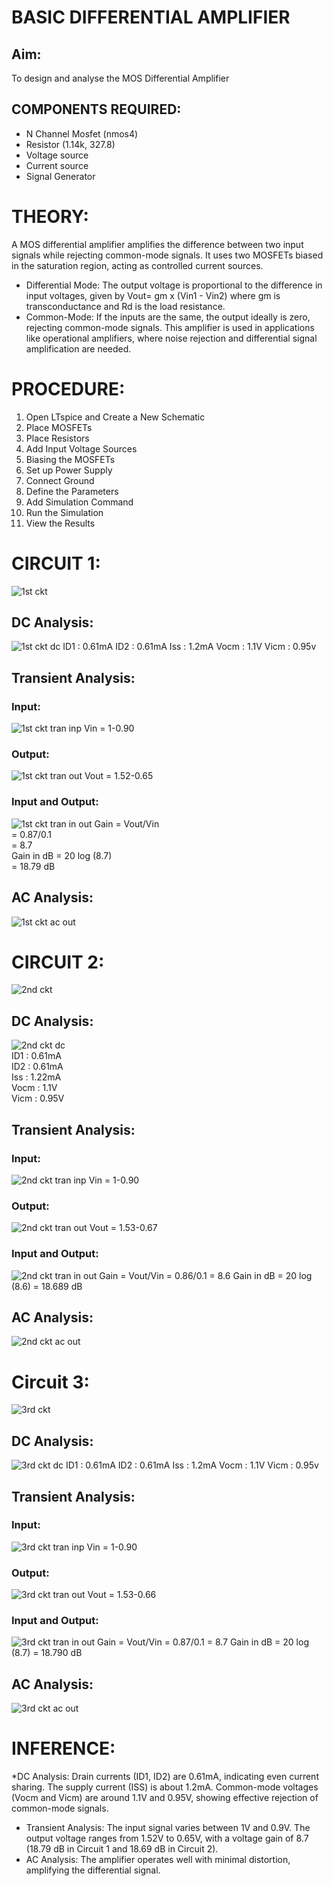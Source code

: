 # BASIC DIFFERENTIAL AMPLIFIER

## Aim:
To design and analyse the MOS Differential Amplifier

## COMPONENTS REQUIRED:
* N Channel Mosfet (nmos4)
* Resistor (1.14k, 327.8)
* Voltage source
* Current source
* Signal Generator

# THEORY:
A MOS differential amplifier amplifies the difference between two input signals while rejecting common-mode signals. It uses two MOSFETs biased in the saturation region, acting as controlled current sources.
* Differential Mode: The output voltage is proportional to the difference in input voltages, given by Vout= gm x (Vin1 - Vin2) where gm is transconductance and Rd is the load resistance.
* Common-Mode: If the inputs are the same, the output ideally is zero, rejecting common-mode signals.
This amplifier is used in applications like operational amplifiers, where noise rejection and differential signal amplification are needed.

# PROCEDURE:
1. Open LTspice and Create a New Schematic
2. Place MOSFETs
3. Place Resistors
4. Add Input Voltage Sources
5. Biasing the MOSFETs
6. Set up Power Supply
7. Connect Ground
8. Define the Parameters
9. Add Simulation Command
10. Run the Simulation
11. View the Results

# CIRCUIT 1:
![1st ckt](https://github.com/user-attachments/assets/9676b152-10d7-4abd-9192-5c5a2207030e)
## DC Analysis:
![1st ckt dc](https://github.com/user-attachments/assets/f7fc240c-3ec2-4bb1-b818-e28492e6e11f)
ID1 : 0.61mA
ID2 : 0.61mA
Iss : 1.2mA
Vocm : 1.1V
Vicm : 0.95v
## Transient Analysis:
### Input:
![1st ckt tran inp](https://github.com/user-attachments/assets/f4301aaa-5d7a-4278-b8f2-9ac4f25bf54f)
Vin = 1-0.90
### Output:
![1st ckt tran out](https://github.com/user-attachments/assets/9e07e2e1-a271-4ca1-bbde-08c814312ab1)
Vout = 1.52-0.65
### Input and Output:
![1st ckt tran in out](https://github.com/user-attachments/assets/935a347e-eadf-48d2-b0e1-46490301e981)
Gain = Vout/Vin                                                                                                                                                           
     = 0.87/0.1                                                                                                                                                           
     = 8.7                                                                                                                                                                
Gain in dB = 20 log (8.7)                                                                                                                                                  
           = 18.79 dB
## AC Analysis:
![1st ckt ac out](https://github.com/user-attachments/assets/bd44c756-783e-42ba-9781-613fd8192f29)

# CIRCUIT 2:
![2nd ckt](https://github.com/user-attachments/assets/50941e26-da4d-4906-a72b-fb7f1013a191)
## DC Analysis:
![2nd ckt dc](https://github.com/user-attachments/assets/15b50f56-ecd5-46e1-8c4d-52e8f0732417)                                                                                                                     
ID1 : 0.61mA                                                                                                                                                                
ID2 : 0.61mA                                                                                                                                                                
Iss : 1.22mA                                                                                                                                                                
Vocm : 1.1V                                                                                                                                                                     
Vicm : 0.95V                                                                                                                                                                
## Transient Analysis:
### Input:
![2nd ckt tran inp](https://github.com/user-attachments/assets/e3ec1281-4fb3-4097-9d52-fd72c58a0cf3)
Vin = 1-0.90
### Output:
![2nd ckt tran out](https://github.com/user-attachments/assets/44136496-fa7e-41c5-8ce8-d0535e783d9f)
Vout = 1.53-0.67
### Input and Output:
![2nd ckt tran in out](https://github.com/user-attachments/assets/d9325f5d-badb-4cc5-8940-4a4e9333ab95)
Gain = Vout/Vin
     = 0.86/0.1
     = 8.6
Gain in dB = 20 log (8.6)
           = 18.689 dB
## AC Analysis:
![2nd ckt ac out](https://github.com/user-attachments/assets/ecb74773-afda-4017-bacb-db16b6d49aee)

# Circuit 3:
![3rd ckt](https://github.com/user-attachments/assets/449c730c-273d-425e-8e47-d02d9a6500ff)
## DC Analysis:
![3rd ckt dc](https://github.com/user-attachments/assets/36942042-fa40-49a1-a70a-cc7b96df31aa)
ID1 : 0.61mA
ID2 : 0.61mA
Iss : 1.2mA
Vocm : 1.1V
Vicm : 0.95v
## Transient Analysis:
### Input:
![3rd ckt tran inp](https://github.com/user-attachments/assets/fe3d907f-127b-45a7-9647-8827625a81df)
Vin = 1-0.90
### Output:
![3rd ckt tran out](https://github.com/user-attachments/assets/0d8bfbba-d463-4755-aab8-a03d10a04f23)
Vout = 1.53-0.66
### Input and Output:
![3rd ckt tran in out](https://github.com/user-attachments/assets/cd3c347c-5e1a-4f1e-aaa3-a3d8e47977e3)
Gain = Vout/Vin
     = 0.87/0.1
     = 8.7
Gain in dB = 20 log (8.7)
           = 18.790 dB
## AC Analysis:
![3rd ckt ac out](https://github.com/user-attachments/assets/0ccc3796-58f9-406d-9ecf-ca01f4060f81)

# INFERENCE:
*DC Analysis:
Drain currents (ID1, ID2) are 0.61mA, indicating even current sharing.
The supply current (ISS) is about 1.2mA.
Common-mode voltages (Vocm and Vicm) are around 1.1V and 0.95V, showing effective rejection of common-mode signals.
* Transient Analysis:
The input signal varies between 1V and 0.9V.
The output voltage ranges from 1.52V to 0.65V, with a voltage gain of 8.7 (18.79 dB in Circuit 1 and 18.69 dB in Circuit 2).
* AC Analysis:
The amplifier operates well with minimal distortion, amplifying the differential signal.














